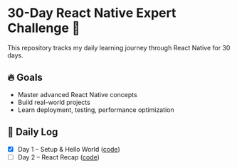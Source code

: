 # 30-Day React Native Expert Challenge 🚀

This repository tracks my daily learning journey through React Native for 30 days.

## 🔥 Goals
- Master advanced React Native concepts
- Build real-world projects
- Learn deployment, testing, performance optimization

## 📅 Daily Log

- [x] Day 1 – Setup & Hello World ([code](./Day01))
- [ ] Day 2 – React Recap ([code](./Day02))
